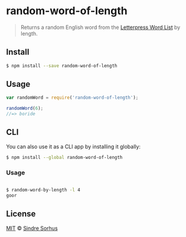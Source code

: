 # random-word-of-length

> Returns a random English word from the [Letterpress Word List](https://github.com/atebits/Words/blob/master/Words/en.txt) by length.


## Install

```bash
$ npm install --save random-word-of-length
```


## Usage

```js
var randomWord = require('random-word-of-length');

randomWord(6);
//=> boride
```

## CLI

You can also use it as a CLI app by installing it globally:

```bash
$ npm install --global random-word-of-length
```

### Usage

```bash

$ random-word-by-length -l 4
goor
```

## License
[MIT](http://opensource.org/licenses/MIT) © [Sindre Sorhus](http://sindresorhus.com)
